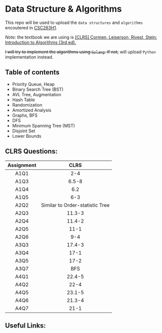 # Data Structure & Algorithms

This repo will be used to upload the `data structures` and `algorithms` encoutered in [CSC263H1](https://fas.calendar.utoronto.ca/course/CSC263H1).

*Note:* the textbook we are using is [[CLRS] Cormen, Leiserson, Rivest, Stein: Introduction to Algorithms (3rd ed).](http://labs.xjtudlc.com/labs/wldmt/reading%20list/books/Algorithms%20and%20optimization/Introduction%20to%20Algorithms.pdf)  

~~I will try to implement the algorithms using `Golang`. If not,~~ will upload `Python` implementation instead.

## Table of contents
  * Priority Queue, Heap
  * Binary Search Tree (BST)
  * AVL Tree, Augmentation
  * Hash Table
  * Randomization
  * Amortized Analysis
  * Graphs, BFS
  * DFS
  * Minimum Spanning Tree (MST)
  * Disjoint Set
  * Lower Bounds

## CLRS Questions:
  |  Assignment  | CLRS |
  | :----------: | :----: |
  |     A1Q1     | 2-4  |
  |     A1Q3     | 6.5-8  |
  |     A1Q4     | 6.2  |
  |     A1Q5     | 6-3  |
  |     A2Q2     | Similar to Order-statistic Tree |
  |     A2Q3     | 11.3-3  |
  |     A2Q4     | 11.4-2  |
  |     A2Q5     | 11-1  |
  |     A2Q6     | 9-4  |
  |     A3Q3     | 17.4-3  |
  |     A3Q4     | 17-1  |
  |     A3Q5     | 17-2  |
  |     A3Q7     | BFS |
  |     A4Q1     | 22.4-5  |
  |     A4Q2     | 22-4  |
  |     A4Q5     | 23.1-5  |
  |     A4Q6     | 21.3-4  |
  |     A4Q7     | 21-1  |
  
  ## Useful Links:
